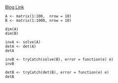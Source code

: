 [Blog Link](https://rprogrammingwcody.wordpress.com/2025/09/25/assignment-5-matrix-algebra-in-r/)

```{r}
A <- matrix(1:100,  nrow = 10)
B <- matrix(1:1000, nrow = 10)

dim(A)
dim(B)

invA <- solve(A)
detA <- det(A)
detA

invB <- tryCatch(solve(B), error = function(e) e)
invB

detB <- tryCatch(det(B), error = function(e) e)
detB

```
